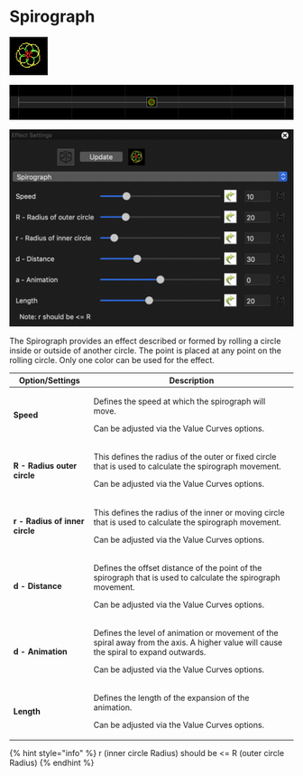 # Spirograph

![Icon](<../../.gitbook/assets/image (584).png>)

![Sequencer Grid](<../../.gitbook/assets/image (686).png>)

![](<../../.gitbook/assets/image (165) (1).png>)

The Spirograph provides an effect described or formed by rolling a circle inside or outside of another circle. The point is placed at any point on the rolling circle. Only one color can be used for the effect.

| Option/Settings                | Description                                                                                                                                                                                      |
| ------------------------------ | ------------------------------------------------------------------------------------------------------------------------------------------------------------------------------------------------ |
| **Speed**                      | <p>Defines the speed at which the spirograph will move. </p><p>Can be adjusted via the Value Curves options.</p>                                                                                 |
| **R - Radius outer circle**    | <p>This defines the radius of the outer or fixed circle that is used to calculate the spirograph movement. </p><p>Can be adjusted via the Value Curves options.</p>                              |
| **r - Radius of inner circle** | <p>This defines the radius of the inner or moving circle that is used to calculate the spirograph movement. </p><p>Can be adjusted via the Value Curves options.</p>                             |
| **d - Distance**               | <p>Defines the offset distance of the point of the spirograph that is used to calculate the spirograph movement. </p><p>Can be adjusted via the Value Curves options.</p>                        |
| **d - Animation**              | <p>Defines the level of animation or movement of the spiral away from the axis. A higher value will cause the spiral to expand outwards.</p><p>Can be adjusted via the Value Curves options.</p> |
| **Length**                     | <p>Defines the length of the expansion of the animation. </p><p>Can be adjusted via the Value Curves options.</p>                                                                                |

{% hint style="info" %}
r (inner circle Radius) should be <= R (outer circle Radius)&#x20;
{% endhint %}
